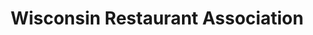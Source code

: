 ---
title: Wisconsin Restaurant Association
type: Website Redesign
role: FE + BE Developer
platform: Sitefinity
links: 
  - label: Main Site
    url: https://www.wirestaurant.org/
  - label: Expo Mini-site
    url: https://www.wirestaurant.org/expo
  - label: Indulge Mini-site
    url: https://www.wirestaurant.org/indulge
priority: 1
---